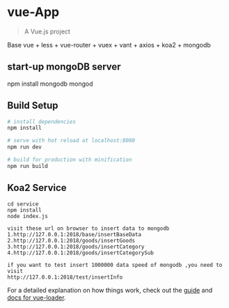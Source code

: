 # vue-App

> A Vue.js project

Base vue + less + vue-router + vuex + vant + axios + koa2 + mongodb

## start-up mongoDB server
npm install mongodb
mongod

## Build Setup

``` bash
# install dependencies
npm install

# serve with hot reload at localhost:8080
npm run dev

# build for production with minification
npm run build
```

## Koa2 Service
```
cd service
npm install
node index.js

visit these url on browser to insert data to mongodb
1.http://127.0.0.1:2018/base/insertBaseData
2.http://127.0.0.1:2018/goods/insertGoods
3.http://127.0.0.1:2018/goods/insertCategory
4.http://127.0.0.1:2018/goods/insertCategorySub

if you want to test insert 1000000 data speed of mongodb ,you need to visit 
http://127.0.0.1:2018/test/insertInfo
```

For a detailed explanation on how things work, check out the [guide](http://vuejs-templates.github.io/webpack/) and [docs for vue-loader](http://vuejs.github.io/vue-loader).
